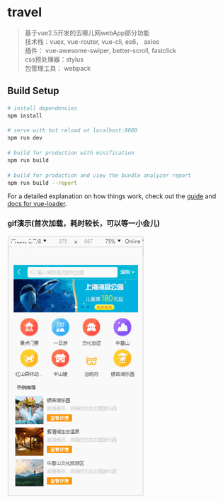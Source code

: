 # travel

> 基于vue2.5开发的去哪儿网webApp部分功能<br>
> 技术栈：vuex, vue-router, vue-cli, es6， axios<br>
> 插件： vue-awesome-swiper, better-scroll, fastclick<br>
> css预处理器：stylus<br>
> 包管理工具： webpack

## Build Setup

``` bash
# install dependencies
npm install

# serve with hot reload at localhost:8080
npm run dev

# build for production with minification
npm run build

# build for production and view the bundle analyzer report
npm run build --report
```

For a detailed explanation on how things work, check out the [guide](http://vuejs-templates.github.io/webpack/) and [docs for vue-loader](http://vuejs.github.io/vue-loader).
### gif演示(首次加载，耗时较长，可以等一小会儿)
<img src="./去哪儿网.gif">